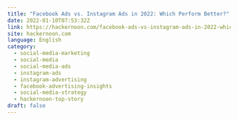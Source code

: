```yaml
---
title: "Facebook Ads vs. Instagram Ads in 2022: Which Perform Better?"
date: 2022-01-10T07:53:32Z
link: https://hackernoon.com/facebook-ads-vs-instagram-ads-in-2022-which-perform-better?source=rss&utm_medium=RSS&utm_source=news.12bit.vn
site: hackernoon.com
language: English
category:
  - social-media-marketing
  - social-media
  - social-media-ads
  - instagram-ads
  - instagram-advertising
  - facebook-advertising-insights
  - social-media-strategy
  - hackernoon-top-story
draft: false
---
```

